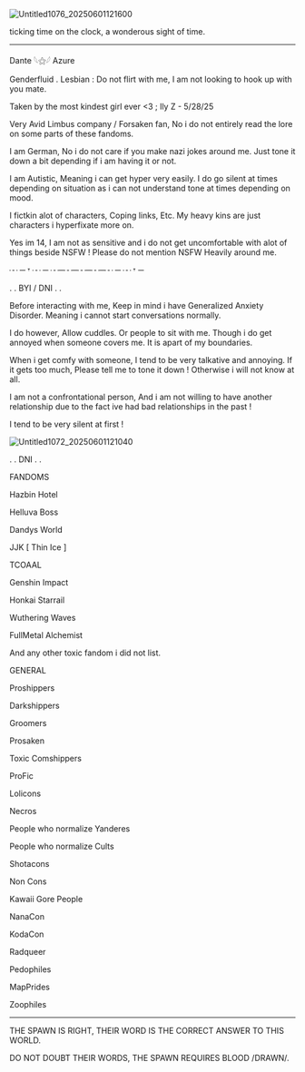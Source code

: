![Untitled1076_20250601121600](https://github.com/user-attachments/assets/f0a6722b-1de5-437b-9e2e-14d54ab29f8c)


ticking time on the clock, a wonderous sight of time.

---------------------------------------------------

  Dante 𓆩⚝𓆪 Azure

   Genderfluid . Lesbian : Do not flirt with me, I am not looking to hook up with you mate.

Taken by the most kindest girl ever <3 ; Ily Z - 5/28/25
   
Very Avid Limbus company / Forsaken fan, No i do not entirely read the lore on some parts of these fandoms. 

I am German, No i do not care if you make nazi jokes around me. Just tone it down a bit depending if i am having it or not.

I am Autistic, Meaning i can get hyper very easily. I do go silent at times depending on situation as i can not understand tone at times depending on mood.

I fictkin alot of characters, Coping links, Etc. My heavy kins are just characters i hyperfixate more on. 

Yes im 14, I am not as sensitive and i do not get uncomfortable with alot of things beside NSFW ! Please do not mention NSFW Heavily around me.

┄ ─ 𐎟 ┄ ─ ┄─┄─┄─┄─┄ ─ ┄ 𐎟 ─

. . BYI / DNI . .

Before interacting with me, Keep in mind i have Generalized Anxiety Disorder. Meaning i cannot start conversations normally.

I do however, Allow cuddles. Or people to sit with me. Though i do get annoyed when someone covers me. It is apart of my boundaries.

When i get comfy with someone, I tend to be very talkative and annoying. If it gets too much, Please tell me to tone it down ! Otherwise i will not know at all.

I am not a confrontational person, And i am not willing to have another relationship due to the fact ive had bad relationships in the past !

I tend to be very silent at first !

![Untitled1072_20250601121040](https://github.com/user-attachments/assets/9655580f-965c-449b-b8d9-8740e24779f1)

. . DNI . .

FANDOMS

Hazbin Hotel

Helluva Boss

Dandys World

JJK [ Thin Ice ]

TCOAAL

Genshin Impact

Honkai Starrail

Wuthering Waves

FullMetal Alchemist

And any other toxic fandom i did not list.

GENERAL

Proshippers

Darkshippers

Groomers

Prosaken

Toxic Comshippers

ProFic

Lolicons

Necros

People who normalize Yanderes

People who normalize Cults

Shotacons

Non Cons

Kawaii Gore People

NanaCon

KodaCon

Radqueer

Pedophiles

MapPrides

Zoophiles

----------------------------------------------------------------

THE SPAWN IS RIGHT, THEIR WORD IS THE CORRECT ANSWER TO THIS WORLD.

DO NOT DOUBT THEIR WORDS, THE SPAWN REQUIRES BLOOD /DRAWN/.
